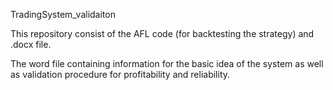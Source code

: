 TradingSystem_validaiton

This repository consist of the AFL code (for backtesting the strategy) and .docx file.

The word file containing information for the basic idea of the system as well as validation procedure for profitability and reliability.
